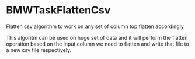 # BMWTaskFlattenCsv
Flatten csv algorithm to work on any set of column top flatten accordingly

This algoritm can be used on huge set of data and it will perform the flatten operation based on the input column we need to flatten and write that file to a new csv file respectively.
